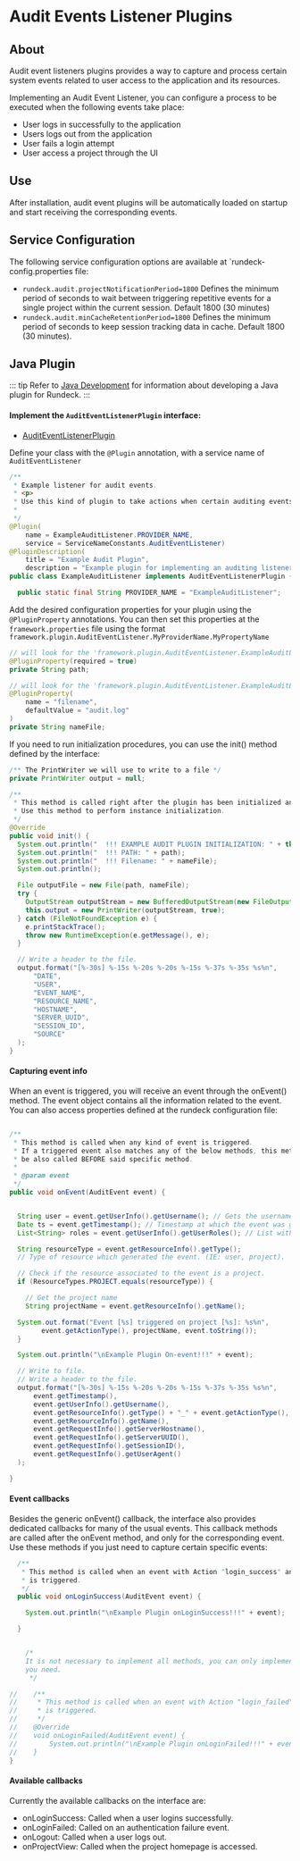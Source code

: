 # Audit Events Listener Plugins

## About

Audit event listeners plugins provides a way to capture and process certain system events related to user access to the application and its resources.

Implementing an Audit Event Listener, you can configure a process to be executed when the following events take place:

-	User logs in successfully to the application
-	Users logs out from the application
-	User fails a login attempt
-	User access a project through the UI

## Use

After installation, audit event plugins will be automatically loaded on startup and start receiving the corresponding events. 

## Service Configuration

The following service configuration options are available at `rundeck-config.properties file:

- `rundeck.audit.projectNotificationPeriod=1800` Defines the minimum period of seconds to wait between triggering repetitive events for a single project within the current session. Default 1800 (30 minutes)
- `rundeck.audit.minCacheRetentionPeriod=1800` Defines the minimum period of seconds to keep session tracking data in cache. Default 1800 (30 minutes).


## Java Plugin

::: tip
Refer to [Java Development](/developer/01-plugin-development.md#java-plugin-development) for information about developing a Java plugin for Rundeck.
:::

#### Implement the `AuditEventListenerPlugin` interface:

* [AuditEventListenerPlugin]({{{javaDocBase}}}/com/dtolabs/rundeck/core/audit/AuditEventListenerPlugin.html)

Define your class with the `@Plugin` annotation, with a service name of `AuditEventListener`

```java
/**
 * Example listener for audit events.
 * <p>
 * Use this kind of plugin to take actions when certain auditing events are triggered.
 *
 */
@Plugin(
    name = ExampleAuditListener.PROVIDER_NAME,
    service = ServiceNameConstants.AuditEventListener)
@PluginDescription(
    title = "Example Audit Plugin",
    description = "Example plugin for implementing an auditing listener")
public class ExampleAuditListener implements AuditEventListenerPlugin {

  public static final String PROVIDER_NAME = "ExampleAuditListener";

```

Add the desired configuration properties for your plugin using the `@PluginProperty` annotations. 
You can then set this properties at the `framework.properties` file using the format `framework.plugin.AuditEventListener.MyProviderName.MyPropertyName` 


```java
// will look for the 'framework.plugin.AuditEventListener.ExampleAuditListener.path' property at framework.properties.
@PluginProperty(required = true)
private String path;

// will look for the 'framework.plugin.AuditEventListener.ExampleAuditListener.filename' property at framework.properties.
@PluginProperty(
    name = "filename",
    defaultValue = "audit.log"
)
private String nameFile;
```

If you need to run initialization procedures, you can use the init() method defined by the interface:

```java
/** The PrintWriter we will use to write to a file */
private PrintWriter output = null;

/**
 * This method is called right after the plugin has been initialized and configured.
 * Use this method to perform instance initialization.
 */
@Override
public void init() {
  System.out.println("  !!! EXAMPLE AUDIT PLUGIN INITIALIZATION: " + this.toString());
  System.out.println("  !!! PATH: " + path);
  System.out.println("  !!! Filename: " + nameFile);
  System.out.println();

  File outputFile = new File(path, nameFile);
  try {
    OutputStream outputStream = new BufferedOutputStream(new FileOutputStream(outputFile, true));
    this.output = new PrintWriter(outputStream, true);
  } catch (FileNotFoundException e) {
    e.printStackTrace();
    throw new RuntimeException(e.getMessage(), e);
  }

  // Write a header to the file.
  output.format("[%-30s] %-15s %-20s %-20s %-15s %-37s %-35s %s%n",
      "DATE",
      "USER",
      "EVENT_NAME",
      "RESOURCE_NAME",
      "HOSTNAME",
      "SERVER_UUID",
      "SESSION_ID",
      "SOURCE"
  );
}
```

#### Capturing event info

When an event is triggered, you will receive an event through the onEvent() method. The event object contains all the information related to the event. You can also access properties defined at the rundeck configuration file:

```java

/**
 * This method is called when any kind of event is triggered.
 * If a triggered event also matches any of the below methods, this method will
 * be also called BEFORE said specific method.
 *
 * @param event
 */
public void onEvent(AuditEvent event) {


  String user = event.getUserInfo().getUsername(); // Gets the username which generated the event.
  Date ts = event.getTimestamp(); // Timestamp at which the event was generated.
  List<String> roles = event.getUserInfo().getUserRoles(); // List with the auth roles of the user.

  String resourceType = event.getResourceInfo().getType();
  // Type of resource which generated the event. (IE: user, project).

  // Check if the resource associated to the event is a project.
  if (ResourceTypes.PROJECT.equals(resourceType)) {

    // Get the project name
    String projectName = event.getResourceInfo().getName();

  System.out.format("Event [%s] triggered on project [%s]: %s%n",
        event.getActionType(), projectName, event.toString());
  }

  System.out.println("\nExample Plugin On-event!!!" + event);

  // Write to file.
  // Write a header to the file.
  output.format("[%-30s] %-15s %-20s %-20s %-15s %-37s %-35s %s%n",
      event.getTimestamp(),
      event.getUserInfo().getUsername(),
      event.getResourceInfo().getType() + "_" + event.getActionType(),
      event.getResourceInfo().getName(),
      event.getRequestInfo().getServerHostname(),
      event.getRequestInfo().getServerUUID(),
      event.getRequestInfo().getSessionID(),
      event.getRequestInfo().getUserAgent()
  );

}

```

#### Event callbacks

Besides the generic onEvent() callback, the interface also provides dedicated callbacks for many of the usual events. This callback methods are called after the onEvent method, and only for the corresponding event. Use these methods if you just need to capture certain specific events:

```java
  /**
   * This method is called when an event with Action "login_success" and Resource Type "user"
   * is triggered.
   */
  public void onLoginSuccess(AuditEvent event) {

    System.out.println("\nExample Plugin onLoginSuccess!!!" + event);

  }


    /*
    It is not necessary to implement all methods, you can only implement the ones
    you need.
     */

//    /**
//     * This method is called when an event with Action "login_failed" and Resource Type "user"
//     * is triggered.
//     */
//    @Override
//    void onLoginFailed(AuditEvent event) {
//        System.out.println("\nExample Plugin onLoginFailed!!!" + event)
//    }
}

```

#### Available callbacks

Currently the available callbacks on the interface are:

- onLoginSuccess: Called when a user logins successfully.
- onLoginFailed: Called on an authentication failure event.
- onLogout: Called when a user logs out.
- onProjectView: Called when the project homepage is accessed.

